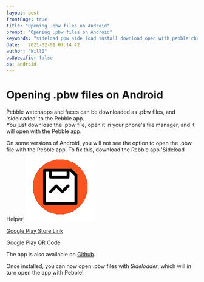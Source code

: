 ```yaml
---
layout: post
frontPage: true
title: "Opening .pbw files on Android"
prompt: "Opening .pbw files on Android"
keywords: "sideload pbw side load install download open with pebble charon sideloader"
date:   2021-02-01 07:14:42
author: "Will0"
osSpecific: false
os: android
---
```


# Opening .pbw files on Android 

Pebble watchapps and faces can be downloaded as .pbw files, and 'sideloaded' to the Pebble app.   
You just download the .pbw file, open it in your phone's file manager, and it will open with the Pebble app.
    
On some versions of Android, you will not see the option to open the .pbw file with the Pebble app. To fix this, download the Rebble app 'Sideload Helper' ![icon](/images/sideloading/charon.png)   
    
[Google Play Store Link](https://rebble.io/charon/)

<notmobile>

Google Play QR Code:   

<qr url="https://rebble.io/charon" />

</notmobile>    
   
<!-- The app is also available on [F-Droid]() and [Github](https://github.com/pebble-dev/rebble-sideloader/releases).     -->
The app is also available on [Github](https://github.com/pebble-dev/rebble-sideloader/releases).    
    
Once installed, you can now open .pbw files with *Sideloader*, which will in turn open the app with Pebble!
